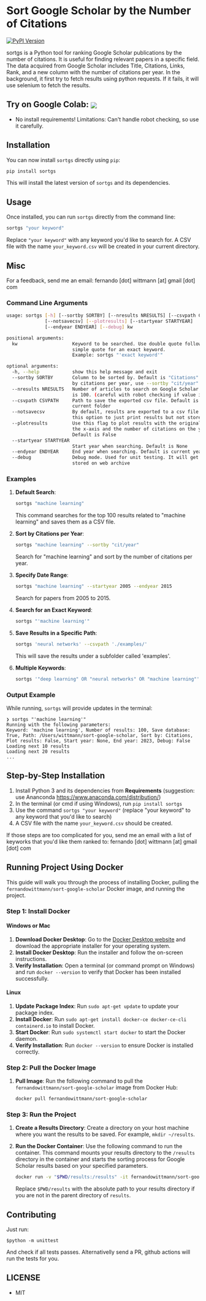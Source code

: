 # Sort Google Scholar by the Number of Citations
[![PyPI Version](https://img.shields.io/pypi/v/sortgs.svg)](https://pypi.org/project/sortgs/)

sortgs is a Python tool for ranking Google Scholar publications by the number of citations. It is useful for finding relevant papers in a specific field. The data acquired from Google Scholar includes Title, Citations, Links, Rank, and a new column with the number of citations per year. In the background, it first try to fetch results using python requests. If it fails, it will use selenium to fetch the results. 

## Try on Google Colab: [<img src="https://colab.research.google.com/assets/colab-badge.svg" align="center">](https://colab.research.google.com/github/WittmannF/sort-google-scholar/blob/master/examples/run_sortgs_on_colab.ipynb)
  - No install requirements! Limitations: Can't handle robot checking, so use it carefully.

## Installation

You can now install `sortgs` directly using `pip`:

```bash
pip install sortgs
```

This will install the latest version of `sortgs` and its dependencies.

## Usage

Once installed, you can run `sortgs` directly from the command line:

```bash
sortgs "your keyword"
```

Replace `"your keyword"` with any keyword you'd like to search for. A CSV file with the name `your_keyword.csv` will be created in your current directory.

## Misc
For a feedback, send me an email: fernando [dot] wittmann [at] gmail [dot] com

### Command Line Arguments

```bash
usage: sortgs [-h] [--sortby SORTBY] [--nresults NRESULTS] [--csvpath CSVPATH]
              [--notsavecsv] [--plotresults] [--startyear STARTYEAR]
              [--endyear ENDYEAR] [--debug] kw

positional arguments:
  kw                    Keyword to be searched. Use double quote followed by
                        simple quote for an exact keyword. 
                        Example: sortgs "'exact keyword'"

optional arguments:
  -h, --help            show this help message and exit
  --sortby SORTBY       Column to be sorted by. Default is "Citations". To sort
                        by citations per year, use --sortby "cit/year"
  --nresults NRESULTS   Number of articles to search on Google Scholar. Default
                        is 100. (careful with robot checking if value is high)
  --csvpath CSVPATH     Path to save the exported csv file. Default is the 
                        current folder
  --notsavecsv          By default, results are exported to a csv file. Select
                        this option to just print results but not store them
  --plotresults         Use this flag to plot results with the original rank on
                        the x-axis and the number of citations on the y-axis.
                        Default is False
  --startyear STARTYEAR
                        Start year when searching. Default is None
  --endyear ENDYEAR     End year when searching. Default is current year
  --debug               Debug mode. Used for unit testing. It will get pages
                        stored on web archive
```

### Examples

1. **Default Search**:
   ```bash
   sortgs "machine learning"
   ```
   This command searches for the top 100 results related to "machine learning" and saves them as a CSV file.

2. **Sort by Citations per Year**:
   ```bash
   sortgs "machine learning" --sortby "cit/year"
   ```
   Search for "machine learning" and sort by the number of citations per year.

3. **Specify Date Range**:
   ```bash
   sortgs "machine learning" --startyear 2005 --endyear 2015
   ```
   Search for papers from 2005 to 2015.

4. **Search for an Exact Keyword**:
   ```bash
   sortgs "'machine learning'"
   ```

5. **Save Results in a Specific Path**:
   ```bash
   sortgs 'neural networks' --csvpath './examples/'
   ```
   This will save the results under a subfolder called 'examples'.

6. **Multiple Keywords**:
   ```bash
   sortgs '"deep learning" OR "neural networks" OR "machine learning"' --sortby "cit/year"
   ```

### Output Example

While running, `sortgs` will provide updates in the terminal:

```
❯ sortgs "'machine learning'"
Running with the following parameters:
Keyword: 'machine learning', Number of results: 100, Save database: True, Path: /Users/wittmann/sort-google-scholar, Sort by: Citations, Plot results: False, Start year: None, End year: 2023, Debug: False
Loading next 10 results
Loading next 20 results
...
```

## Step-by-Step Installation
1. Install Python 3 and its dependencies from **Requirements** (suggestion: use Ananconda https://www.anaconda.com/distribution/)
2. In the terminal (or cmd if using Windows), run `pip install sortgs`
3. Use the command `sortgs "your keyword"` (replace "your keyword" to any keyword that you'd like to search)
4. A CSV file with the name `your_keyword.csv` should be created. 

If those steps are too complicated for you, send me an email with a list of keyworks that you'd like them ranked to: fernando [dot] wittmann [at] gmail [dot] com

## Running Project Using Docker

This guide will walk you through the process of installing Docker, pulling the `fernandowittmann/sort-google-scholar` Docker image, and running the project.

### Step 1: Install Docker

#### Windows or Mac

1. **Download Docker Desktop**: Go to the [Docker Desktop website](https://www.docker.com/products/docker-desktop) and download the appropriate installer for your operating system.
2. **Install Docker Desktop**: Run the installer and follow the on-screen instructions.
3. **Verify Installation**: Open a terminal (or command prompt on Windows) and run `docker --version` to verify that Docker has been installed successfully.

#### Linux

1. **Update Package Index**: Run `sudo apt-get update` to update your package index.
2. **Install Docker**: Run `sudo apt-get install docker-ce docker-ce-cli containerd.io` to install Docker.
3. **Start Docker**: Run `sudo systemctl start docker` to start the Docker daemon.
4. **Verify Installation**: Run `docker --version` to ensure Docker is installed correctly.

### Step 2: Pull the Docker Image

1. **Pull Image**: Run the following command to pull the `fernandowittmann/sort-google-scholar` image from Docker Hub:

   ```bash
   docker pull fernandowittmann/sort-google-scholar
   ```

### Step 3: Run the Project

1. **Create a Results Directory**: Create a directory on your host machine where you want the results to be saved. For example, `mkdir ~/results`.
2. **Run the Docker Container**: Use the following command to run the container. This command mounts your results directory to the `/results` directory in the container and starts the sorting process for Google Scholar results based on your specified parameters.

   ```bash
   docker run -v "$PWD/results:/results" -it fernandowittmann/sort-google-scholar ./sortgs.py --kw "machine learning" --sortby "cit/year" --csvpath /results
   ```

   Replace `$PWD/results` with the absolute path to your results directory if you are not in the parent directory of `results`.


## Contributing
Just run:
```
$python -m unittest
```
And check if all tests passes. Alternativelly send a PR, github actions will run the tests for you.

## LICENSE
- MIT
